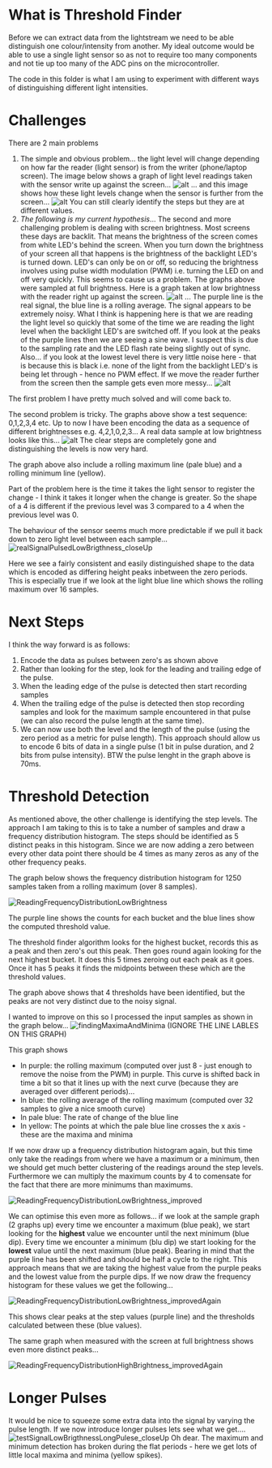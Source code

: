 # What is Threshold Finder

Before we can extract data from the lightstream we need to be able distinguish one colour/intensity from another. My ideal outcome would be able to use a single light sensor so as not to require too many components and not tie up too many of the ADC pins on the microcontroller.

The code in this folder is what I am using to experiment with different ways of distinguishing different light intensities.

# Challenges
There are 2 main problems
1. The simple and obvious problem... the light level will change depending on how far the reader (light sensor) is from the writer (phone/laptop screen). The image below shows a graph of light level readings taken with the sensor write up against the screen...
![alt](testSignalFullBrigthness_closeUp.png)
... and this image shows how these light levels change when the sensor is further from the screen...
![alt](testSignalFullBrigthness_furtherAway.png)
You can still clearly identify the steps but they are at different values.
2. *The following is my current hypothesis*... The second and more challenging problem is dealing with screen brightness. Most screens these days are backlit. That means the brightness of the screen comes from white LED's behind the screen. When you turn down the brightness of your screen all that happens is the brightness of the backlight LED's is turned down. LED's can only be on or off, so reducing the brightness involves using pulse width modulation (PWM) i.e. turning the LED on and off very quickly. This seems to cause us a problem. The graphs above were sampled at full brightness. Here is a graph taken at low brightness with the reader right up against the screen.
![alt](testSignalLowBrigthness_closeUp.png)
... The purple line is the real signal, the blue line is a rolling average. The signal appears to be extremely noisy. What I think is happening here is that we are reading the light level so quickly that some of the time we are reading the light level when the backlight LED's are switched off. If you look at the peaks of the purple lines then we are seeing a sine wave. I suspect this is due to the sampling rate and the LED flash rate being slightly out of sync. Also... if you look at the lowest level there is very little noise here - that is because this is black i.e. none of the light from the backlight LED's is being let through - hence no PWM effect. If we move the reader further from the screen then the sample gets even more messy...
![alt](testSignalLowBrigthness_furtherAway.png)

The first problem I have pretty much solved and will come back to.

The second problem is tricky. The graphs above show a test sequence: 0,1,2,3,4 etc. Up to now I have been encoding the data as a sequence of different brightnesses e.g. 4,2,1,0,2,3... A real data sample at low brightness looks like this...
![alt](realSignalLowBrigthness_closeUp.png)
The clear steps are completely gone and distinguishing the levels is now very hard.

The graph above also include a rolling maximum line (pale blue) and a rolling minimum line (yellow).

Part of the problem here is the time it takes the light sensor to register the change - I think it takes it longer when the change is greater. So the shape of a 4 is different if the previous level was 3 compared to a 4 when the previous level was 0.

The behaviour of the sensor seems much more predictable if we pull it back down to zero light level between each sample...
![realSignalPulsedLowBrigthness_closeUp](realSignalPulsedLowBrigthness_closeUp.png)

Here we see a fairly consistent and easily distinguished shape to the data which is encoded as differing height peaks inbetween the zero periods. This is especially true if we look at the light blue line which shows the rolling maximum over 16 samples.

# Next Steps
I think the way forward is as follows:
1. Encode the data as pulses between zero's as shown above
2. Rather than looking for the step, look for the leading and trailing edge of the pulse.
3. When the leading edge of the pulse is detected then start recording samples
4. When the trailing edge of the pulse is detected then stop recording samples and look for the maximum sample encountered in that pulse (we can also record the pulse length at the same time).
5. We can now use both the level and the length of the pulse (using the zero period as a metric for pulse length).
This approach should allow us to encode 6 bits of data in a single pulse (1 bit in pulse duration, and 2 bits from pulse intensity).
BTW the pulse lenght in the graph above is 70ms.

# Threshold Detection

As mentioned above, the other challenge is identifying the step levels. The approach I am taking to this is to take a number of samples and draw a frequency distribution histogram. The steps should be identified as 5 distinct peaks in this histogram. Since we are now adding a zero between every other data point there should be 4 times as many zeros as any of the other frequency peaks.

The graph below shows the frequency distribution histogram for 1250 samples taken from a rolling maximum (over 8 samples).

![ReadingFrequencyDistributionLowBrightness](ReadingFrequencyDistributionLowBrightness.png)

The purple line shows the counts for each bucket and the blue lines show the computed threshold value.

The threshold finder algorithm looks for the highest bucket, records this as a peak and then zero's out this peak. Then goes round again looking for the next highest bucket. It does this 5 times zeroing out each peak as it goes. Once it has 5 peaks it finds the midpoints between these which are the threshold values.

The graph above shows that 4 thresholds have been identified, but the peaks are not very distinct due to the noisy signal.

I wanted to improve on this so I processed the input samples as shown in the graph below...
![findingMaximaAndMinima](findingMaximaAndMinima.png)
(IGNORE THE LINE LABLES ON THIS GRAPH)

This graph shows
- In purple: the rolling maximum (computed over just 8 - just enough to remove the noise from the PWM) in purple. This curve is shifted back in time a bit so that it lines up with the next curve (because they are averaged over different periods)...
- In blue: the rolling average of the rolling maximum (computed over 32 samples to give a nice smooth curve)
- In pale blue: The rate of change of the blue line
- In yellow: The points at which the pale blue line crosses the x axis - these are the maxima and minima

If we now draw up a frequency distribution histogram again, but this time only take the readings from where we have a maximum or a minimum, then we should get much better clustering of the readings around the step levels. Furthermore we can multiply the maximum counts by 4 to comensate for the fact that there are more minimums than maximums.

![ReadingFrequencyDistributionLowBrightness_improved](ReadingFrequencyDistributionLowBrightness_improved.png)

We can optimise this even more as follows... if we look at the sample graph (2 graphs up) every time we encounter a maximum (blue peak), we start looking for the **highest** value we encounter until the next minimum (blue dip). Every time we encounter a minimum (blu dip) we start looking for the **lowest** value until the next maximum (blue peak). Bearing in mind that the purple line has been shifted and should be half a cycle to the right. This approach means that we are taking the highest value from the purple peaks and the lowest value from the purple dips. If we now draw the frequency histogram for these values we get the following...

![ReadingFrequencyDistributionLowBrightness_improvedAgain](ReadingFrequencyDistributionLowBrightness_improvedAgain.png)

This shows clear peaks at the step values (purple line) and the thresholds calculated between these (blue values).

The same graph when measured with the screen at full brightness shows even more distinct peaks...

![ReadingFrequencyDistributionHighBrightness_improvedAgain](ReadingFrequencyDistributionHighBrightness_improvedAgain.png)

# Longer Pulses

It would be nice to squeeze some extra data into the signal by varying the pulse length. If we now introduce longer pulses lets see what we get....
![testSignalLowBrigthnessLongPulese_closeUp](testSignalLowBrigthnessLongPulese_closeUp.png)
Oh dear. The maximum and minimum detection has broken during the flat periods - here we get lots of little local maxima and minima (yellow spikes).

